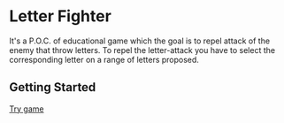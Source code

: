 # Letter Fighter

It's a P.O.C. of educational game which the goal is to repel attack of the enemy that throw letters.
To repel the letter-attack you have to select the corresponding letter on a range of letters proposed.

## Getting Started


[Try game](https://guenoel.github.io/letter_fighter/build/web/game#/)
